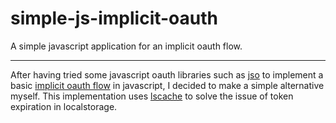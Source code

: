 # simple-js-implicit-oauth
A simple javascript application for an implicit oauth flow.
***
After having tried some javascript oauth libraries such as [jso](https://github.com/andreassolberg/jso) to implement a basic [implicit oauth flow](https://auth0.com/docs/api-auth/tutorials/implicit-grant) in javascript, I decided to make a simple alternative myself. This implementation uses [lscache](https://github.com/pamelafox/lscache) to solve the issue of token expiration in localstorage. 
